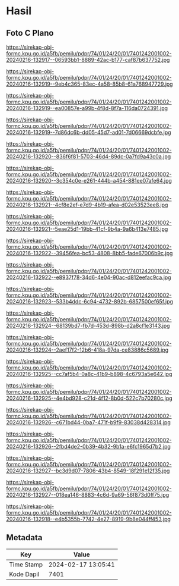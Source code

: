 # Hasil

## Foto C Plano

https://sirekap-obj-formc.kpu.go.id/a5fb/pemilu/pdpr/74/01/24/20/01/7401242001002-20240216-132917--06593bb1-8889-42ac-b177-caf87b637752.jpg

https://sirekap-obj-formc.kpu.go.id/a5fb/pemilu/pdpr/74/01/24/20/01/7401242001002-20240216-132919--9eb4c365-83ec-4a58-85b8-61a768947729.jpg

https://sirekap-obj-formc.kpu.go.id/a5fb/pemilu/pdpr/74/01/24/20/01/7401242001002-20240216-132919--ea00857e-a99b-4f8d-8f7a-116da0724391.jpg

https://sirekap-obj-formc.kpu.go.id/a5fb/pemilu/pdpr/74/01/24/20/01/7401242001002-20240216-132919--7d86dc6b-dd05-45d7-ad01-7d06669dcbfe.jpg

https://sirekap-obj-formc.kpu.go.id/a5fb/pemilu/pdpr/74/01/24/20/01/7401242001002-20240216-132920--836f6f81-5703-46d4-89dc-0a7fd9a43c0a.jpg

https://sirekap-obj-formc.kpu.go.id/a5fb/pemilu/pdpr/74/01/24/20/01/7401242001002-20240216-132920--3c354c0e-e261-444b-a454-881ee07afe64.jpg

https://sirekap-obj-formc.kpu.go.id/a5fb/pemilu/pdpr/74/01/24/20/01/7401242001002-20240216-132921--4cf8e2ef-e7d9-4b19-afea-d02e53523ee8.jpg

https://sirekap-obj-formc.kpu.go.id/a5fb/pemilu/pdpr/74/01/24/20/01/7401242001002-20240216-132921--5eae25d1-19bb-41cf-9b4a-9a6b413e7485.jpg

https://sirekap-obj-formc.kpu.go.id/a5fb/pemilu/pdpr/74/01/24/20/01/7401242001002-20240216-132922--39456fea-bc53-4808-8bb5-fade67006b9c.jpg

https://sirekap-obj-formc.kpu.go.id/a5fb/pemilu/pdpr/74/01/24/20/01/7401242001002-20240216-132922--e8937f78-34d6-4e04-90ac-d812eefac9ca.jpg

https://sirekap-obj-formc.kpu.go.id/a5fb/pemilu/pdpr/74/01/24/20/01/7401242001002-20240216-132923--533b4ddc-6c94-4732-892b-6857500ef65f.jpg

https://sirekap-obj-formc.kpu.go.id/a5fb/pemilu/pdpr/74/01/24/20/01/7401242001002-20240216-132924--68139bd7-fb7d-453d-898b-d2a8cf1e3143.jpg

https://sirekap-obj-formc.kpu.go.id/a5fb/pemilu/pdpr/74/01/24/20/01/7401242001002-20240216-132924--2aef17f2-12b6-418a-97da-ce83886c5689.jpg

https://sirekap-obj-formc.kpu.go.id/a5fb/pemilu/pdpr/74/01/24/20/01/7401242001002-20240216-132925--cc7af5b4-0a8c-41b9-b898-4c6793a5e642.jpg

https://sirekap-obj-formc.kpu.go.id/a5fb/pemilu/pdpr/74/01/24/20/01/7401242001002-20240216-132925--4e4bd928-c21d-4f12-8b0d-522c7b70280c.jpg

https://sirekap-obj-formc.kpu.go.id/a5fb/pemilu/pdpr/74/01/24/20/01/7401242001002-20240216-132926--c671bd44-0ba7-471f-b9f9-83038d428314.jpg

https://sirekap-obj-formc.kpu.go.id/a5fb/pemilu/pdpr/74/01/24/20/01/7401242001002-20240216-132926--2fbd4de2-0b39-4b32-9b1a-e6fc1965d7b2.jpg

https://sirekap-obj-formc.kpu.go.id/a5fb/pemilu/pdpr/74/01/24/20/01/7401242001002-20240216-132927--bc3d9d07-7806-43b4-8549-18f291e12f35.jpg

https://sirekap-obj-formc.kpu.go.id/a5fb/pemilu/pdpr/74/01/24/20/01/7401242001002-20240216-132927--018ea146-8883-4c6d-9a69-56f873d0ff75.jpg

https://sirekap-obj-formc.kpu.go.id/a5fb/pemilu/pdpr/74/01/24/20/01/7401242001002-20240216-132918--e4b5355b-7742-4e27-8919-9b8e044ff453.jpg


## Metadata

| Key        | Value               |
| ---------- | ------------------- |
| Time Stamp | 2024-02-17 13:05:41 |
| Kode Dapil | 7401                |



